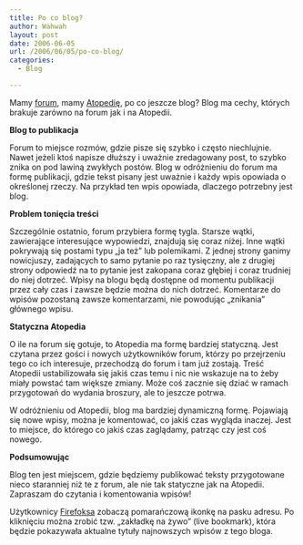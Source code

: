 ```yaml
---
title: Po co blog?
author: Wahwah
layout: post
date: 2006-06-05
url: /2006/06/05/po-co-blog/
categories:
  - Blog

---
```

Mamy [forum][1], mamy [Atopedię][2], po co jeszcze blog? Blog ma cechy, których brakuje zarówno na forum jak i na Atopedii.

<!--more-->

**Blog to publikacja**

Forum to miejsce rozmów, gdzie pisze się szybko i często niechlujnie. Nawet jeżeli ktoś napisze dłuższy i uważnie zredagowany post, to szybko znika on pod lawiną zwykłych postów. Blog w odróżnieniu do forum ma formę publikacji, gdzie tekst pisany jest uważnie i każdy wpis opowiada o określonej rzeczy. Na przykład ten wpis opowiada, dlaczego potrzebny jest blog.

**Problem tonięcia treści**

Szczególnie ostatnio, forum przybiera formę tygla. Starsze wątki, zawierające interesujące wypowiedzi, znajdują się coraz niżej. Inne wątki pokrywają się postami typu „ja też” lub polemikami. Z jednej strony ganimy nowicjuszy, zadających to samo pytanie po raz tysięczny, ale z drugiej strony odpowiedź na to pytanie jest zakopana coraz głębiej i coraz trudniej do niej dotrzeć. Wpisy na blogu będą dostępne od momentu publikacji przez cały czas i zawsze będzie można do nich dotrzeć. Komentarze do wpisów pozostaną zawsze komentarzami, nie powodując „znikania” głównego wpisu.

**Statyczna Atopedia**

O ile na forum się gotuje, to Atopedia ma formę bardziej statyczną. Jest czytana przez gości i nowych użytkowników forum, którzy po przejrzeniu tego co ich interesuje, przechodzą do forum i tam już zostają. Treść Atopedii ustabilizowała się jakiś czas temu i nic nie wskazuje na to żeby miały powstać tam większe zmiany. Może coś zacznie się dziać w ramach przygotowań do wydania broszury, ale to jeszcze potrwa.

W odróżnieniu od Atopedii, blog ma bardziej dynamiczną formę. Pojawiają się nowe wpisy, można je komentować, co jakiś czas wygląda inaczej. Jest to miejsce, do którego co jakiś czas zaglądamy, patrząc czy jest coś nowego.

**Podsumowując**

Blog ten jest miejscem, gdzie będziemy publikować teksty przygotowane nieco staranniej niż te z forum, ale nie tak statyczne jak na Atopedii. Zapraszam do czytania i komentowania wpisów!

Użytkownicy [Firefoksa][3] zobaczą pomarańczową ikonkę na pasku adresu. Po kliknięciu można zrobić tzw. „zakładkę na żywo” (live bookmark), która będzie pokazywała aktualne tytuły najnowszych wpisów z tego bloga.

 [1]: http://www.atopowe-zapalenie.pl/forum/index.php
 [2]: http://www.atopowe-zapalenie.pl/atopedia/Strona_g%C5%82%C3%B3wna
 [3]: http://www.firefox.pl/ "Firefox w wersji polskiej"